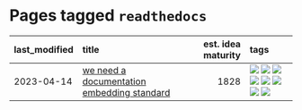 # Pages tagged `readthedocs`

|last_modified|title|est. idea maturity|tags
|:---|:---|---:|:---|
|2023-04-14|[we need a documentation embedding standard](../doc-embed-standard.md)|1828|[![](https://img.shields.io/badge/tag-accessibility-d548d8)](../tags/accessibility.md) [![](https://img.shields.io/badge/tag-documentation-e8ae48)](../tags/documentation.md) [![](https://img.shields.io/badge/tag-embedding-b5ec2c)](../tags/embedding.md) [![](https://img.shields.io/badge/tag-nlp-f76896)](../tags/nlp.md) [![](https://img.shields.io/badge/tag-querying-0e5ec)](../tags/querying.md) [![](https://img.shields.io/badge/tag-readthedocs-36f98)](../tags/readthedocs.md) [![](https://img.shields.io/badge/tag-service-3a9a4f)](../tags/service.md) [![](https://img.shields.io/badge/tag-standard-d9f12f)](../tags/standard.md)|